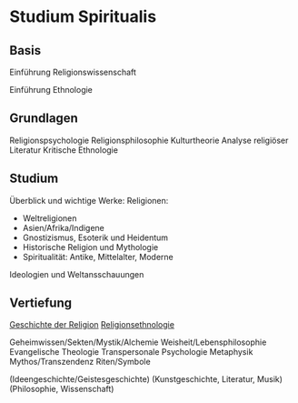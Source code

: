 # Studium Spiritualis

## Basis

Einführung Religionswissenschaft

Einführung Ethnologie

## Grundlagen

Religionspsychologie
Religionsphilosophie
Kulturtheorie
Analyse religiöser Literatur
Kritische Ethnologie

## Studium

Überblick und wichtige Werke: Religionen:
- Weltreligionen
- Asien/Afrika/Indigene
- Gnostizismus, Esoterik und Heidentum
- Historische Religion und Mythologie
- Spiritualität: Antike, Mittelalter, Moderne

Ideologien und Weltansschauungen

## Vertiefung

[Geschichte der Religion](https://de.m.wikipedia.org/wiki/Kategorie:Geschichte_der_Religion)
[Religionsethnologie](https://de.m.wikipedia.org/wiki/Portal:Ethnologie/Fachgebiete#Religionsethnologie)

Geheimwissen/Sekten/Mystik/Alchemie
Weisheit/Lebensphilosophie
Evangelische Theologie
Transpersonale Psychologie
Metaphysik
Mythos/Transzendenz
Riten/Symbole

(Ideengeschichte/Geistesgeschichte)
(Kunstgeschichte, Literatur, Musik)
(Philosophie, Wissenschaft)
